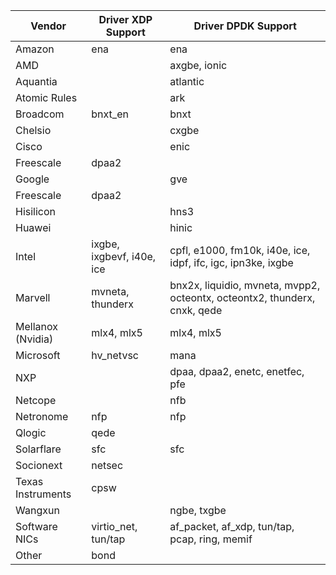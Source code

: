 | Vendor            | Driver XDP Support | Driver DPDK Support | 
|-------------------|------------|--------------|
| Amazon            | ena        | ena          |
| AMD               |            | axgbe, ionic |
| Aquantia          |            | atlantic     |
| Atomic Rules      |            | ark          |
| Broadcom          | bnxt_en    | bnxt         |
| Chelsio           |            | cxgbe        |
| Cisco             |            | enic         |
| Freescale         | dpaa2      |              |
| Google            |            | gve          |
| Freescale         | dpaa2      |              |
| Hisilicon         |            | hns3         |
| Huawei            |            | hinic        |
| Intel             | ixgbe, ixgbevf, i40e, ice | cpfl, e1000, fm10k, i40e, ice, idpf, ifc, igc, ipn3ke, ixgbe              |
| Marvell           | mvneta, thunderx          | bnx2x, liquidio, mvneta, mvpp2, octeontx, octeontx2, thunderx, cnxk, qede |
| Mellanox (Nvidia) | mlx4, mlx5 | mlx4, mlx5   |
| Microsoft         | hv_netvsc  | mana         |
| NXP               |            | dpaa, dpaa2, enetc, enetfec, pfe |
| Netcope           |            | nfb          |
| Netronome         | nfp        | nfp          |
| Qlogic            | qede       |              |
| Solarflare        | sfc        | sfc          |
| Socionext         | netsec     |              |
| Texas Instruments | cpsw       |              |
| Wangxun           |            | ngbe, txgbe  |
| Software NICs     | virtio_net, tun/tap  | af_packet, af_xdp, tun/tap, pcap, ring, memif |
| Other             | bond       |              |
